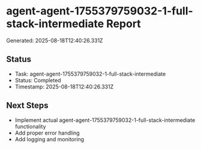 # agent-agent-1755379759032-1-full-stack-intermediate Report

Generated: 2025-08-18T12:40:26.331Z

## Status
- Task: agent-agent-1755379759032-1-full-stack-intermediate
- Status: Completed
- Timestamp: 2025-08-18T12:40:26.331Z

## Next Steps
- Implement actual agent-agent-1755379759032-1-full-stack-intermediate functionality
- Add proper error handling
- Add logging and monitoring
